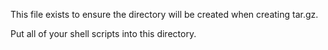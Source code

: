 This file exists to ensure the directory will be created when creating tar.gz.

Put all of your shell scripts into this directory.